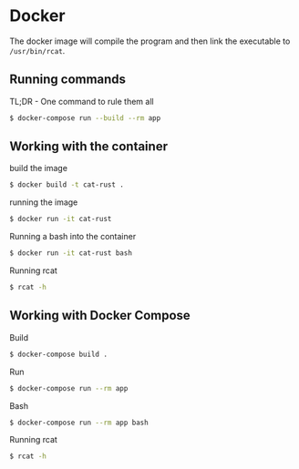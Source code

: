 # Docker

The docker image will compile the program and then link the executable to `/usr/bin/rcat`.

## Running commands

TL;DR - One command to rule them all
```zsh
$ docker-compose run --build --rm app  
```

## Working with the container

build the image
```zsh
$ docker build -t cat-rust .
```

running the image
```zsh
$ docker run -it cat-rust
```

Running a bash into the container
```zsh
$ docker run -it cat-rust bash
```

Running rcat
```zsh
$ rcat -h
```

## Working with  Docker Compose

Build
```zsh
$ docker-compose build .
```

Run
```zsh
$ docker-compose run --rm app
```

Bash
```zsh
$ docker-compose run --rm app bash
```

Running rcat
```zsh
$ rcat -h
```
